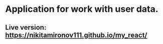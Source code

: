 # Application for work with user data.
## Live version: https://nikitamironov111.github.io/my_react/

